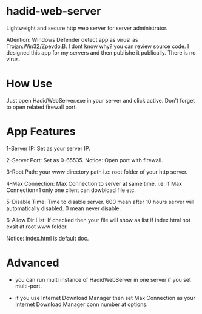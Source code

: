 # hadid-web-server
Lightweight and secure http web server for server administrator.


Attention: Windows Defender detect app as virus! as Trojan:Win32/Zpevdo.B. I dont know why? you can review source code. I designed this app for my servers and then publishe it publically.
There is no virus. 

# How Use
Just open HadidWebServer.exe in your server and click active. Don't forget to open related firewall port.

# App Features
 1-Server IP: Set as your server IP.
 
 2-Server Port: Set as 0-65535. Notice: Open port with firewall.
 
 3-Root Path: your www directory path i.e: root folder of your http server. 
 
 4-Max Connection: Max Connection to server at same time. i.e: if Max Connection=1 only one client can dowbload file etc.
 
 5-Disable Time: Time to disable server. 600 mean after 10 hours server will automatically disabled. 0 mean never disable.
 
 6-Allow Dir List: If checked then your file will show as list if index.html not exsit at root www folder.
 
Notice: index.html is default doc.

# Advanced
* you can run multi instance of HadidWebServer in one server if you set multi-port.

* if you use Internet Download Manager then set Max Connection as your Internet Download Manager conn number at options.
